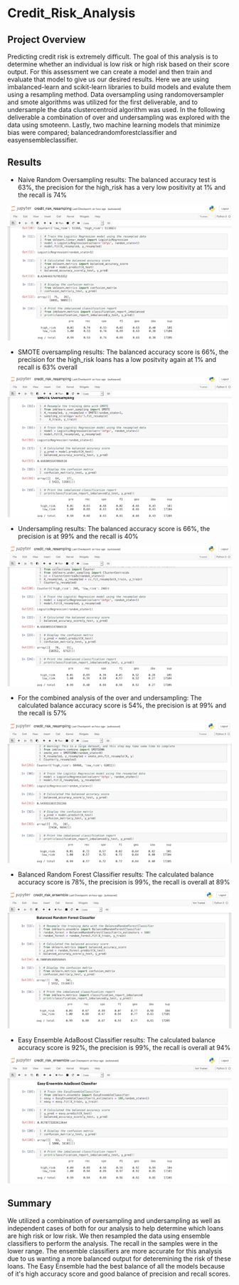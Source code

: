 # Credit_Risk_Analysis

## Project Overview

Predicting credit risk is extremely difficult. The goal of this analysis is to determine whether an individual is low risk or high risk based on their score output. For this assessment we can create a model and then train and evaluate that model to give us our desired results. Here we are using imbalanced-learn and scikit-learn libraries to build models and evalute them using a resampling method. Data oversampling using randomoversampler and smote algorithms was utilized for the first deliverable, and to undersample the data clustercentroid algorithm was used. In the following deliverable a combination of over and undersampling was explored with the data using smoteenn. Lastly, two machine learning models that minimize bias were compared; balancedrandomforestclassifier and easyensembleclassifier.

 ## Results
 
 - Naive Random Oversampling results: The balanced accuracy test is 63%, the precision for the high_risk has a very low positivity at 1% and the recall is 74%

![screenshot](https://github.com/awebber00/Credit_Risk_Analysis/blob/main/Resources/creditriskresampling1.png)

- SMOTE oversampling results: The balanced accuracy score is 66%, the precision for the high_risk loans has a low positvity again at 1% and recall is 63% overall

![screenshot](https://github.com/awebber00/Credit_Risk_Analysis/blob/main/Resources/creditriskresampling2.png)

- Undersampling results: The balanced accuracy score is 66%, the precision is at 99% and the recall is 40%

![screenshot](https://github.com/awebber00/Credit_Risk_Analysis/blob/main/Resources/creditriskresampling3.png)

- For the combined analysis of the over and undersampling: The calculated balance accuracy score is 54%, the precision is at 99% and the recall is 57%

![screenshot](https://github.com/awebber00/Credit_Risk_Analysis/blob/main/Resources/creditriskresampling4.png)

- Balanced Random Forest Classifier results: The calculated balance accuracy score is 78%, the precision is 99%, the recall is overall at 89%

![screenshot](https://github.com/awebber00/Credit_Risk_Analysis/blob/main/Resources/creditriskensemble1.png)

- Easy Ensemble AdaBoost Classifier results: The calculated balance accuracy score is 92%, the precision is 99%, the recall is overall at 94%

![screenshot](https://github.com/awebber00/Credit_Risk_Analysis/blob/main/Resources/creditriskensemble2.png)


## Summary

We utilized a combination of oversampling and undersampling as well as independent cases of both for our analysis to help determine which loans are high risk or low risk. We then resampled the data using ensemble classifiers to perform the analysis. The recall in the samples were in the lower range. The ensemble classifiers are more accurate for this analysis due to us wanting a more balanced output for deteremining the risk of these loans. The Easy Ensemble had the best balance of all the models because of it's high accuracy score and good balance of precision and recall scores.
